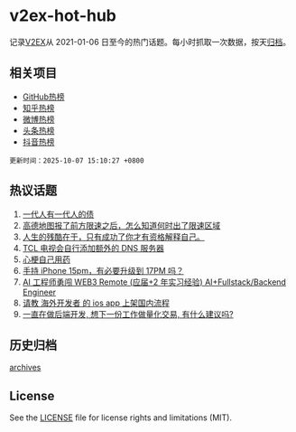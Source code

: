# v2ex-hot-hub

 记录[V2EX](https://www.v2ex.com/)从 2021-01-06 日至今的热门话题。每小时抓取一次数据，按天[归档](archives)。
 
 ## 相关项目

- [GitHub热榜](https://github.com/snaildev/github-hot-hub)
- [知乎热榜](https://github.com/snaildev/zhihu-hot-hub)
- [微博热榜](https://github.com/snaildev/weibo-hot-hub)
- [头条热榜](https://github.com/snaildev/toutiao-hot-hub)
- [抖音热榜](https://github.com/snaildev/douyin-hot-hub)


 `更新时间：2025-10-07 15:10:27 +0800`

## 热议话题

1. [一代人有一代人的债](https://www.v2ex.com/t/1163533)
1. [高德地图报了前方限速之后，怎么知道何时出了限速区域](https://www.v2ex.com/t/1163541)
1. [人生的残酷在于，只有成功了你才有资格解释自己。](https://www.v2ex.com/t/1163572)
1. [TCL 电视会自行添加额外的 DNS 服务器](https://www.v2ex.com/t/1163535)
1. [心梗自己用药](https://www.v2ex.com/t/1163542)
1. [手持 iPhone 15pm，有必要升级到 17PM 吗？](https://www.v2ex.com/t/1163551)
1. [AI 工程师勇闯 WEB3 Remote (应届+2 年实习经验) AI+Fullstack/Backend Engineer](https://www.v2ex.com/t/1163517)
1. [请教 海外开发者 的 ios app 上架国内流程](https://www.v2ex.com/t/1163580)
1. [一直在做后端开发, 想下一份工作做量化交易, 有什么建议吗?](https://www.v2ex.com/t/1163527)

## 历史归档

[archives](archives)

## License

See the [LICENSE](LICENSE) file for license rights and limitations (MIT).
